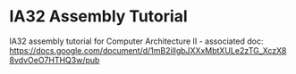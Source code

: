 IA32 Assembly Tutorial
======================

IA32 assembly tutorial for Computer Architecture II - associated doc:
https://docs.google.com/document/d/1mB2illgbJXXxMbtXULe2zTG_XczX88vdvOeO7HTHQ3w/pub
